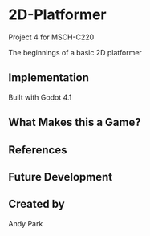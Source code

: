 # 2D-Platformer
Project 4 for MSCH-C220

The beginnings of a basic 2D platformer

## Implementation

Built with Godot 4.1

## What Makes this a Game?

## References

## Future Development

## Created by
Andy Park
